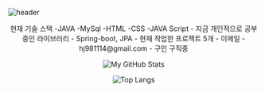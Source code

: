 
  ![header](https://capsule-render.vercel.app/api?type=waving&text=Hello%20Bipats.git%20World!&animation=fadeIn&color=random)
<center>
현재 기술 스택
    -JAVA
    -MySql
    -HTML
    -CSS
    -JAVA Script
- 지금 개인적으로 공부중인 라이브러리
    - Spring-boot, JPA
- 현재 작업한 프로젝트 5개
- 이메일
    -hj981114@gmail.com
  - 구인 구직중 

![My GitHub Stats](https://github-readme-stats.vercel.app/api?username=vghwo896&show_icons=true)

![Top Langs](https://github-readme-stats.vercel.app/api/top-langs/?username=vghwo896&layout=compact)

</center>
